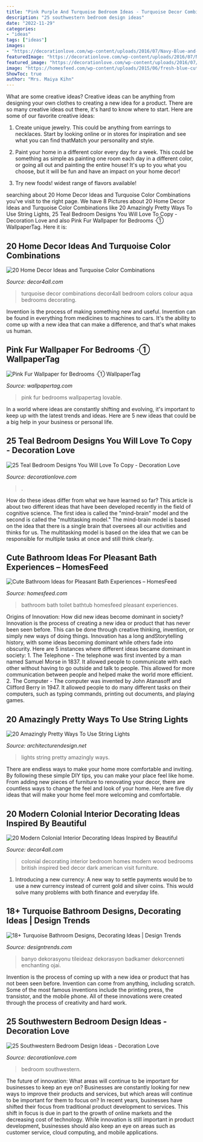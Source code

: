 ```yaml
---
title: "Pink Purple And Turquoise Bedroom Ideas - Turquoise Decor Combinations Decor4all Bedroom Colors Colour Aqua Bedrooms Decorating"
description: "25 southwestern bedroom design ideas"
date: "2022-11-29"
categories:
- "ideas"
tags: ["ideas"]
images:
- "https://decorationlove.com/wp-content/uploads/2016/07/Navy-Blue-and-Teal-Master-Bedroom.jpeg"
featuredImage: "https://decorationlove.com/wp-content/uploads/2016/07/Navy-Blue-and-Teal-Master-Bedroom.jpeg"
featured_image: "https://decorationlove.com/wp-content/uploads/2016/07/Navy-Blue-and-Teal-Master-Bedroom.jpeg"
image: "https://homesfeed.com/wp-content/uploads/2015/06/fresh-blue-cute-bathroom-ideas-with-bathtub-covered-with-curtain-and-toilet-and-white-vanity-units-plus-mirror-and-sink-and-tile-floor-and-wall-scones.jpg"
ShowToc: true
author: "Mrs. Maiya Kihn"
---
```



What are some creative ideas?
Creative ideas can be anything from designing your own clothes to creating a new idea for a product. There are so many creative ideas out there, it's hard to know where to start. Here are some of our favorite creative ideas:
1. Create unique jewelry. This could be anything from earrings to necklaces. Start by looking online or in stores for inspiration and see what you can find thatMatch your personality and style.

2. Paint your home in a different color every day for a week. This could be something as simple as painting one room each day in a different color, or going all out and painting the entire house! It's up to you what you choose, but it will be fun and have an impact on your home decor!

3. Try new foods! widest range of flavors available!

	

		
searching about 20 Home Decor Ideas and Turquoise Color Combinations you've visit to the right page. We have 8 Pictures about 20 Home Decor Ideas and Turquoise Color Combinations like 20 Amazingly Pretty Ways To Use String Lights, 25 Teal Bedroom Designs You Will Love To Copy - Decoration Love and also Pink Fur Wallpaper for Bedrooms ·① WallpaperTag. Here it is:
		
    
## 20 Home Decor Ideas And Turquoise Color Combinations

<img loading=lazy src="http://decor4all.com/wp-content/uploads/2015/06/turquoise-colors-room-decorating-ideas-10.jpg" onerror="this.onerror=null;this.src='https://tse3.mm.bing.net/th?id=OIP.WL2hB5o_TahB5LRZ-93JCAHaKI&amp;pid=15.1';" alt="20 Home Decor Ideas and Turquoise Color Combinations">

_Source: decor4all.com_

>turquoise decor combinations decor4all bedroom colors colour aqua bedrooms decorating. 

	

Invention is the process of making something new and useful. Invention can be found in everything from medicines to machines to cars. It's the ability to come up with a new idea that can make a difference, and that's what makes us human.

    
## Pink Fur Wallpaper For Bedrooms ·① WallpaperTag

<img loading=lazy src="https://wallpapertag.com/wallpaper/middle/4/a/a/779907-pink-fur-wallpaper-for-bedrooms-1920x1440-for-1080p.jpg" onerror="this.onerror=null;this.src='https://tse4.mm.bing.net/th?id=OIP.lm8oQ8jwaU_Td_HNkwIS7AHaE8&amp;pid=15.1';" alt="Pink Fur Wallpaper for Bedrooms ·① WallpaperTag">

_Source: wallpapertag.com_

>pink fur bedrooms wallpapertag lovable. 

	

In a world where ideas are constantly shifting and evolving, it's important to keep up with the latest trends and ideas. Here are 5 new ideas that could be a big help in your business or personal life.

    
## 25 Teal Bedroom Designs You Will Love To Copy - Decoration Love

<img loading=lazy src="https://decorationlove.com/wp-content/uploads/2016/07/Navy-Blue-and-Teal-Master-Bedroom.jpeg" onerror="this.onerror=null;this.src='https://tse3.mm.bing.net/th?id=OIP.9CDINOIbzbXQexxwiVex-AHaJ4&amp;pid=15.1';" alt="25 Teal Bedroom Designs You Will Love To Copy - Decoration Love">

_Source: decorationlove.com_

>. 

	

How do these ideas differ from what we have learned so far?
This article is about two different ideas that have been developed recently in the field of cognitive science. The first idea is called the "mind-brain" model and the second is called the "multitasking model." The mind-brain model is based on the idea that there is a single brain that oversees all our activities and thinks for us. The multitasking model is based on the idea that we can be responsible for multiple tasks at once and still think clearly.

    
## Cute Bathroom Ideas For Pleasant Bath Experiences – HomesFeed

<img loading=lazy src="https://homesfeed.com/wp-content/uploads/2015/06/fresh-blue-cute-bathroom-ideas-with-bathtub-covered-with-curtain-and-toilet-and-white-vanity-units-plus-mirror-and-sink-and-tile-floor-and-wall-scones.jpg" onerror="this.onerror=null;this.src='https://tse3.mm.bing.net/th?id=OIP.Tbu6fdK-1fhTdD5vcmc84AHaLH&amp;pid=15.1';" alt="Cute Bathroom Ideas for Pleasant Bath Experiences – HomesFeed">

_Source: homesfeed.com_

>bathroom bath toilet bathtub homesfeed pleasant experiences. 

	

Origins of Innovation: How did new ideas become dominant in society?
Innovation is the process of creating a new idea or product that has never been seen before. This can be done through creative thinking, invention, or simply new ways of doing things. Innovation has a long andStorytelling history, with some ideas becoming dominant while others fade into obscurity. Here are 5 instances where different ideas became dominant in society: 1. The Telephone - The telephone was first invented by a man named Samuel Morse in 1837. It allowed people to communicate with each other without having to go outside and talk to people. This allowed for more communication between people and helped make the world more efficient. 2. The Computer - The computer was invented by John Atanasoff and Clifford Berry in 1947. It allowed people to do many different tasks on their computers, such as typing commands, printing out documents, and playing games.

    
## 20 Amazingly Pretty Ways To Use String Lights

<img loading=lazy src="https://cdn.architecturendesign.net/wp-content/uploads/2015/05/AD-Amazingly-Pretty-Ways-To-Use-String-Lights-16.jpg" onerror="this.onerror=null;this.src='https://tse4.mm.bing.net/th?id=OIP.ShwtB6DDmJD_mqqV0Q-xKgHaLH&amp;pid=15.1';" alt="20 Amazingly Pretty Ways To Use String Lights">

_Source: architecturendesign.net_

>lights string pretty amazingly ways. 

	

There are endless ways to make your home more comfortable and inviting. By following these simple DIY tips, you can make your place feel like home. From adding new pieces of furniture to renovating your decor, there are countless ways to change the feel and look of your home. Here are five diy ideas that will make your home feel more welcoming and comfortable.

    
## 20 Modern Colonial Interior Decorating Ideas Inspired By Beautiful

<img loading=lazy src="http://www.decor4all.com/wp-content/uploads/2014/08/colonial-homes-bedroom-decorating-ideas-5.jpg" onerror="this.onerror=null;this.src='https://tse1.mm.bing.net/th?id=OIP.i4OuA-ik3kvm159m14QH-wHaGq&amp;pid=15.1';" alt="20 Modern Colonial Interior Decorating Ideas Inspired by Beautiful">

_Source: decor4all.com_

>colonial decorating interior bedroom homes modern wood bedrooms british inspired bed decor dark american visit furniture. 

	

1. Introducing a new currency: A new way to settle payments would be to use a new currency instead of current gold and silver coins. This would solve many problems with both finance and everyday life.

    
## 18+ Turquoise Bathroom Designs, Decorating Ideas | Design Trends

<img loading=lazy src="https://images.designtrends.com/wp-content/uploads/2016/03/10102846/Eclectic-Bathroom-with-Turquoise.jpg" onerror="this.onerror=null;this.src='https://tse1.mm.bing.net/th?id=OIP.jl1VXSlo6RIPiS1sknHIGwHaLH&amp;pid=15.1';" alt="18+ Turquoise Bathroom Designs, Decorating Ideas | Design Trends">

_Source: designtrends.com_

>banyo dekorasyonu tileideaz dekorasyon badkamer dekorcenneti enchanting ojai. 

	

Invention is the process of coming up with a new idea or product that has not been seen before. Invention can come from anything, including scratch. Some of the most famous inventions include the printing press, the transistor, and the mobile phone. All of these innovations were created through the process of creativity and hard work.

    
## 25 Southwestern Bedroom Design Ideas - Decoration Love

<img loading=lazy src="http://www.decorationlove.com/wp-content/uploads/2016/04/Modern-Southwestern-Bedroom-Design.jpeg" onerror="this.onerror=null;this.src='https://tse1.mm.bing.net/th?id=OIP.4y8-ks9wVielBe8kr1rPDgHaJ3&amp;pid=15.1';" alt="25 Southwestern Bedroom Design Ideas - Decoration Love">

_Source: decorationlove.com_

>bedroom southwestern. 

	

The future of innovation: What areas will continue to be important for businesses to keep an eye on?
Businesses are constantly looking for new ways to improve their products and services, but which areas will continue to be important for them to focus on? In recent years, businesses have shifted their focus from traditional product development to services. This shift in focus is due in part to the growth of online markets and the decreasing cost of technology. While innovation is still important in product development, businesses should also keep an eye on areas such as customer service, cloud computing, and mobile applications.

